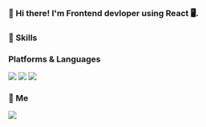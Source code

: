 ### 👋  Hi there! I'm Frontend devloper using React 🖥.

### 💪 Skills

### Platforms & Languages 
<p>
<img src="https://img.shields.io/badge/React-4ea1d3?style=flat-square&logo=React&logoColor=darkblue"/>
<img src="https://img.shields.io/badge/Javascript-f6ea8c?style=flat-square&logo=Javascript&logoColor=yellow"/>
<!-- <img src="https://img.shields.io/badge/Typescript-9baec8?style=flat-square&logo=Typescript&logoColor=blue"/> -->
<img src="https://img.shields.io/badge/Python-D1B6E1?style=flat-square&logo=Python&logoColor=white"/>
</p>

### 👤  Me
<!---<a href="https://chyeon97.github.io/"><img src="https://img.shields.io/badge/Blog-F17F42?style=flat-square&logo=github&logoColor=white"/></a>-->
<a href="mailto:pcyeon07@gmail.com"><img src="https://img.shields.io/badge/Gmail-c03546?style=flat-square&logo=Gmail&logoColor=white"/></a>
